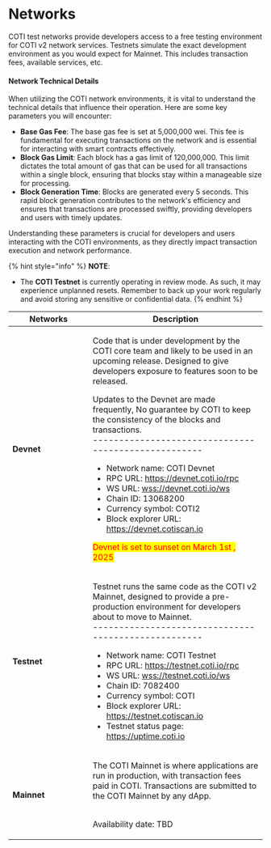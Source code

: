 # Networks

COTI test networks provide developers access to a free testing environment for COTI v2 network services. Testnets simulate the exact development environment as you would expect for Mainnet. This includes transaction fees, available services, etc.

#### Network Technical Details

When utilizing the COTI network environments, it is vital to understand the technical details that influence their operation. Here are some key parameters you will encounter:

* **Base Gas Fee**: The base gas fee is set at 5,000,000 wei. This fee is fundamental for executing transactions on the network and is essential for interacting with smart contracts effectively.
* **Block Gas Limit**: Each block has a gas limit of 120,000,000. This limit dictates the total amount of gas that can be used for all transactions within a single block, ensuring that blocks stay within a manageable size for processing.
* **Block Generation Time**: Blocks are generated every 5 seconds. This rapid block generation contributes to the network's efficiency and ensures that transactions are processed swiftly, providing developers and users with timely updates.

Understanding these parameters is crucial for developers and users interacting with the COTI environments, as they directly impact transaction execution and network performance.

{% hint style="info" %}
**NOTE**:&#x20;

* The **COTI Testnet** is currently operating in review mode. As such, it may experience unplanned resets. Remember to back up your work regularly and avoid storing any sensitive or confidential data.
{% endhint %}

<table><thead><tr><th width="143">Networks</th><th>Description</th></tr></thead><tbody><tr><td><strong>Devnet</strong></td><td><p>Code that is under development by the COTI core team and likely to be used in an upcoming release. Designed to give developers  exposure to features soon to be released. </p><p>Updates to the Devnet are made frequently, No guarantee by COTI to keep the consistency of the blocks and transactions.<br>----------------------------------------------------</p><ul><li>Network name: COTI Devnet</li><li>RPC URL: <a href="https://devnet.coti.io/rpc">https://devnet.coti.io/rpc</a></li><li>WS URL: <a href="wss://devnet.coti.io/ws">wss://devnet.coti.io/ws</a></li><li>Chain ID: 13068200</li><li>Currency symbol: COTI2</li><li>Block explorer URL: <a href="https://devnet.cotiscan.io">https://devnet.cotiscan.io</a></li></ul><p><mark style="color:red;">Devnet is set to sunset on March 1st , 2025</mark></p></td></tr><tr><td><strong>Testnet</strong></td><td><p>Testnet runs the same code as the COTI v2 Mainnet, designed to provide a pre-production environment for developers about to move to Mainnet.<br>----------------------------------------------------</p><ul><li>Network name: COTI Testnet</li><li>RPC URL: <a href="https://testnet.coti.io/rpc">https://testnet.coti.io/rpc</a></li><li>WS URL: <a href="wss://testnet.coti.io/ws">wss://testnet.coti.io/ws</a></li><li>Chain ID: 7082400</li><li>Currency symbol: COTI</li><li>Block explorer URL: <a href="https://testnet.cotiscan.io">https://testnet.cotiscan.io</a></li><li>Testnet status page: <a href="https://uptime.coti.io/">https://uptime.coti.io</a></li></ul></td></tr><tr><td><strong>Mainnet</strong></td><td><p>The COTI Mainnet is where applications are run in production, with transaction fees paid in COTI. Transactions are submitted to the COTI Mainnet by any dApp.</p><p><br>Availability date: TBD</p></td></tr></tbody></table>
